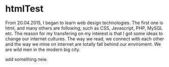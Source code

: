 # htmlTest
From 20.04.2015, I began to learn web design technologies. The first one is html, and many others are following, such as CSS, Javascript, PHP, MySQL etc. The reason for my transfering on my interest is that I got some ideas to change our internet cultures. The way we read, we connect with each other and the way we mine on internet are totally fall behind our enviroment. We are wild men in the modern big city. 

add something new.
